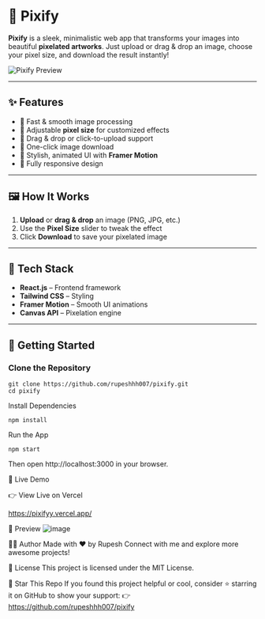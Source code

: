 # 🎨 Pixify

**Pixify** is a sleek, minimalistic web app that transforms your images into beautiful **pixelated artworks**. Just upload or drag & drop an image, choose your pixel size, and download the result instantly!

![Pixify Preview](![image](https://github.com/user-attachments/assets/eec22d42-53cd-4a87-ad13-61c46947a0b6))


---

## ✨ Features

- 🚀 Fast & smooth image processing
- 🧱 Adjustable **pixel size** for customized effects
- 📂 Drag & drop or click-to-upload support
- 💾 One-click image download
- 🎨 Stylish, animated UI with **Framer Motion**
- 📱 Fully responsive design

---

## 🖼️ How It Works

1. **Upload** or **drag & drop** an image (PNG, JPG, etc.)
2. Use the **Pixel Size** slider to tweak the effect
3. Click **Download** to save your pixelated image

---

## 🔧 Tech Stack

- **React.js** – Frontend framework
- **Tailwind CSS** – Styling
- **Framer Motion** – Smooth UI animations
- **Canvas API** – Pixelation engine

---

## 🚀 Getting Started

### Clone the Repository

```
git clone https://github.com/rupeshhh007/pixify.git
cd pixify
```

Install Dependencies
```
npm install
```
Run the App
```
npm start
```
Then open http://localhost:3000 in your browser.

🔗 Live Demo

👉 View Live on Vercel

https://pixifyy.vercel.app/

📸 Preview
![image](https://github.com/user-attachments/assets/d26283a7-47fb-4fd9-84a3-11f4f91bd885)


👨‍🎨 Author
Made with ❤️ by Rupesh
Connect with me and explore more awesome projects!

📄 License
This project is licensed under the MIT License.

🌟 Star This Repo
If you found this project helpful or cool, consider ⭐ starring it on GitHub to show your support:
👉 https://github.com/rupeshhh007/pixify
